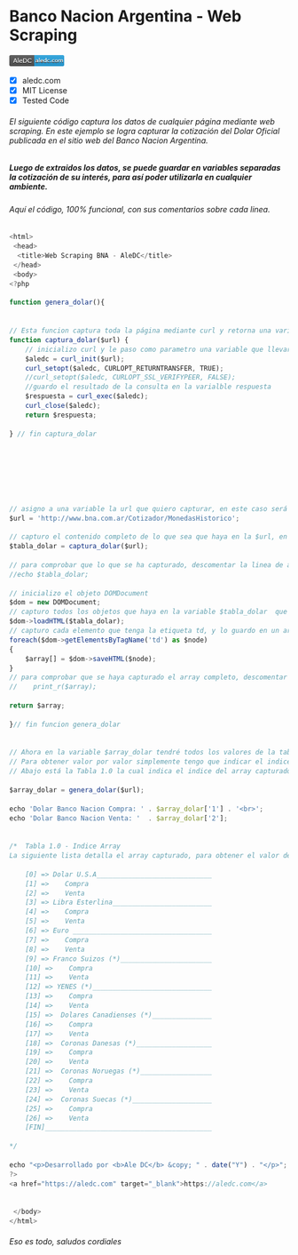 # Banco Nacion Argentina - Web Scraping

[<img src="https://github.com/aledc7/PHP-Certification/blob/master/aledc-logo.png?raw=true">](https://aledc.com)

- [x] aledc.com
- [x] MIT License
- [x] Tested Code

###### El siguiente código captura los datos de cualquier página mediante web scraping. En este ejemplo se logra capturar la cotización del Dolar Oficial publicada en el sitio web del Banco Nacion Argentina. 
##### Luego de extraidos los datos, se puede guardar en variables separadas la cotización de su interés, para así poder utilizarla en cualquier ambiente.


###### Aquí el código, 100% funcional, con sus comentarios sobre cada linea.


```javascript
<html>
 <head>
  <title>Web Scraping BNA - AleDC</title>
 </head>
 <body>
<?php

function genera_dolar(){


// Esta funcion captura toda la página mediante curl y retorna una variable con todo el contenido
function captura_dolar($url) {
    // inicializo curl y le paso como parametro una variable que llevará la url que quiero capturar
    $aledc = curl_init($url); 
    curl_setopt($aledc, CURLOPT_RETURNTRANSFER, TRUE);
    //curl_setopt($aledc, CURLOPT_SSL_VERIFYPEER, FALSE);
    //guardo el resultado de la consulta en la varialble respuesta
    $respuesta = curl_exec($aledc); 
    curl_close($aledc);
    return $respuesta;

} // fin captura_dolar







// asigno a una variable la url que quiero capturar, en este caso será la tabla de dolares del BNA
$url = 'http://www.bna.com.ar/Cotizador/MonedasHistorico';

// capturo el contenido completo de lo que sea que haya en la $url, en este caso, estoy capturando la tabla completa que sale en la url del BNA.
$tabla_dolar = captura_dolar($url);

// para comprobar que lo que se ha capturado, descomentar la linea de abajo, debería dibujarse la tabla completa del BNA.
//echo $tabla_dolar;

// inicializo el objeto DOMDocument
$dom = new DOMDocument;
// capturo todos los objetos que haya en la variable $tabla_dolar  que recordemos que es la tabla completa.
$dom->loadHTML($tabla_dolar);
// capturo cada elemento que tenga la etiqueta td, y lo guardo en un array.
foreach($dom->getElementsByTagName('td') as $node)
{
    $array[] = $dom->saveHTML($node);
}
// para comprobar que se haya capturado el array completo, descomentar la linea de abajo.
//    print_r($array);

return $array;

}// fin funcion genera_dolar


// Ahora en la variable $array_dolar tendré todos los valores de la tabla capturada.
// Para obtener valor por valor simplemente tengo que indicar el indice del array correspondiente.
// Abajo está la Tabla 1.0 la cual indica el indice del array capturado.

$array_dolar = genera_dolar($url);

echo 'Dolar Banco Nacion Compra: ' . $array_dolar['1'] . '<br>';
echo 'Dolar Banco Nacion Venta: '  . $array_dolar['2'];


/*  Tabla 1.0 - Indice Array
La siguiente lista detalla el array capturado, para obtener el valor deseado, simplemente colocar el indice correcto del array.

    [0] => Dolar U.S.A_____________________________ 
    [1] =>    Compra
    [2] =>    Venta
    [3] => Libra Esterlina_________________________ 
    [4] =>    Compra
    [5] =>    Venta
    [6] => Euro ___________________________________ 
    [7] =>    Compra
    [8] =>    Venta
    [9] => Franco Suizos (*)_______________________ 
    [10] =>    Compra
    [11] =>    Venta
    [12] => YENES (*)______________________________ 
    [13] =>    Compra
    [14] =>    Venta
    [15] =>  Dolares Canadienses (*)_______________
    [16] =>    Compra
    [17] =>    Venta
    [18] =>  Coronas Danesas (*)___________________
    [19] =>    Compra
    [20] =>    Venta
    [21] =>  Coronas Noruegas (*)__________________
    [22] =>    Compra
    [23] =>    Venta
    [24] =>  Coronas Suecas (*)____________________ 
    [25] =>    Compra
    [26] =>    Venta
    [FIN]__________________________________________

*/

echo "<p>Desarrollado por <b>Ale DC</b> &copy; " . date("Y") . "</p>";
?>
<a href="https://aledc.com" target="_blank">https://aledc.com</a>


 </body>
</html>
```


###### Eso es todo, saludos cordiales



